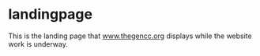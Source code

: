 # landingpage
This is the landing page that www.thegencc.org displays while the website work is underway.
